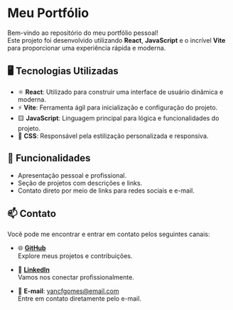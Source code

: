 # Meu Portfólio

Bem-vindo ao repositório do meu portfólio pessoal!  
Este projeto foi desenvolvido utilizando **React**, **JavaScript** e o incrível **Vite** para proporcionar uma experiência rápida e moderna.

## 🖥️ Tecnologias Utilizadas

- ⚛️ **React**: Utilizado para construir uma interface de usuário dinâmica e moderna.
- ⚡ **Vite**: Ferramenta ágil para inicialização e configuração do projeto.
- 🟨 **JavaScript**: Linguagem principal para lógica e funcionalidades do projeto.
- 🎨 **CSS**: Responsável pela estilização personalizada e responsiva.


## 🚀 Funcionalidades

- Apresentação pessoal e profissional.
- Seção de projetos com descrições e links.
- Contato direto por meio de links para redes sociais e e-mail.

## 📫 Contato

Você pode me encontrar e entrar em contato pelos seguintes canais:

- 🌐 [**GitHub**](https://github.com/yancfgomes)  
  Explore meus projetos e contribuições.

- 💼 [**LinkedIn**](https://www.linkedin.com/in/yancfgomes/)  
  Vamos nos conectar profissionalmente.

- 📧 **E-mail**: [yancfgomes@email.com](mailto:yancfgomes@email.com)  
  Entre em contato diretamente pelo e-mail.

